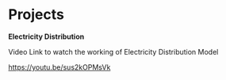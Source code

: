 # Projects

**Electricity Distribution**


Video Link to watch the working of Electricity Distribution Model

  https://youtu.be/sus2kOPMsVk
